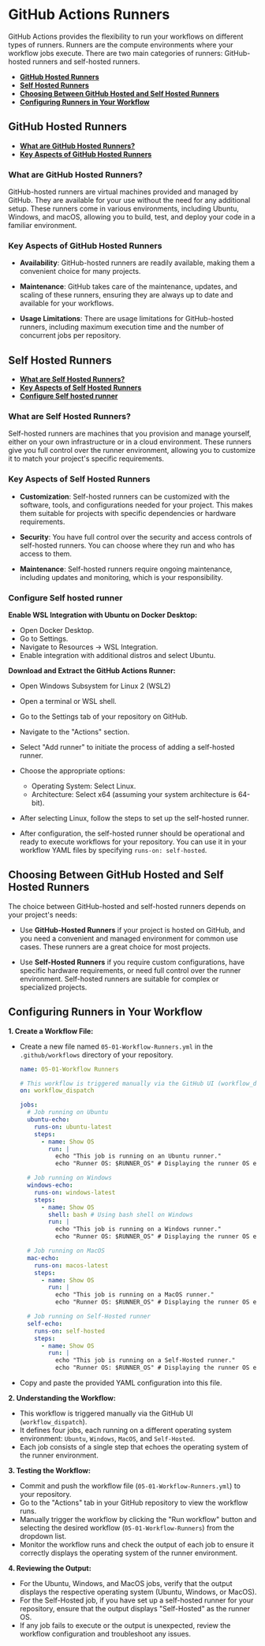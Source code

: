# GitHub Actions Runners

GitHub Actions provides the flexibility to run your workflows on different types of runners. Runners are the compute environments where your workflow jobs execute. There are two main categories of runners: GitHub-hosted runners and self-hosted runners.

* [**GitHub Hosted Runners**](#github-hosted-runners)
* [**Self Hosted Runners**](#self-hosted-runners)
* [**Choosing Between GitHub Hosted and Self Hosted Runners**](#choosing-between-github-hosted-and-self-hosted-runners)
* [**Configuring Runners in Your Workflow**](#configuring-runners-in-your-workflow)

## GitHub Hosted Runners

* [**What are GitHub Hosted Runners?**](#what-are-github-hosted-runners?)
* [**Key Aspects of GitHub Hosted Runners**](#key-aspects-of-github-hosted-runners)

### What are GitHub Hosted Runners?

GitHub-hosted runners are virtual machines provided and managed by GitHub. They are available for your use without the need for any additional setup. These runners come in various environments, including Ubuntu, Windows, and macOS, allowing you to build, test, and deploy your code in a familiar environment.

### Key Aspects of GitHub Hosted Runners

- **Availability**: GitHub-hosted runners are readily available, making them a convenient choice for many projects.

- **Maintenance**: GitHub takes care of the maintenance, updates, and scaling of these runners, ensuring they are always up to date and available for your workflows.

- **Usage Limitations**: There are usage limitations for GitHub-hosted runners, including maximum execution time and the number of concurrent jobs per repository.

## Self Hosted Runners

* [**What are Self Hosted Runners?**](#what-are-self-hosted-runners?)
* [**Key Aspects of Self Hosted Runners**](#key-aspects-of-self-hosted-runners)
* [**Configure Self hosted runner**](#configure-self-hosted-runner)

### What are Self Hosted Runners?

Self-hosted runners are machines that you provision and manage yourself, either on your own infrastructure or in a cloud environment. These runners give you full control over the runner environment, allowing you to customize it to match your project's specific requirements.

### Key Aspects of Self Hosted Runners

- **Customization**: Self-hosted runners can be customized with the software, tools, and configurations needed for your project. This makes them suitable for projects with specific dependencies or hardware requirements.

- **Security**: You have full control over the security and access controls of self-hosted runners. You can choose where they run and who has access to them.

- **Maintenance**: Self-hosted runners require ongoing maintenance, including updates and monitoring, which is your responsibility.

### Configure Self hosted runner

**Enable WSL Integration with Ubuntu on Docker Desktop:**

* Open Docker Desktop.
* Go to Settings.
* Navigate to Resources -> WSL Integration.
* Enable integration with additional distros and select Ubuntu.

**Download and Extract the GitHub Actions Runner:**

* Open Windows Subsystem for Linux 2 (WSL2)
* Open a terminal or WSL shell.
* Go to the Settings tab of your repository on GitHub.
* Navigate to the "Actions" section.
* Select "Add runner" to initiate the process of adding a self-hosted runner.
* Choose the appropriate options:

  * Operating System: Select Linux.
  * Architecture: Select x64 (assuming your system architecture is 64-bit).

* After selecting Linux, follow the steps to set up the self-hosted runner.
* After configuration, the self-hosted runner should be operational and ready to execute workflows for your repository. You can use it in your workflow YAML files by specifying `runs-on: self-hosted`.

## Choosing Between GitHub Hosted and Self Hosted Runners

The choice between GitHub-hosted and self-hosted runners depends on your project's needs:

- Use **GitHub-Hosted Runners** if your project is hosted on GitHub, and you need a convenient and managed environment for common use cases. These runners are a great choice for most projects.

- Use **Self-Hosted Runners** if you require custom configurations, have specific hardware requirements, or need full control over the runner environment. Self-hosted runners are suitable for complex or specialized projects.

## Configuring Runners in Your Workflow

**1. Create a Workflow File:**

* Create a new file named `05-01-Workflow-Runners.yml` in the `.github/workflows` directory of your repository.

  ```yaml
  name: 05-01-Workflow Runners

  # This workflow is triggered manually via the GitHub UI (workflow_dispatch)
  on: workflow_dispatch

  jobs:
    # Job running on Ubuntu
    ubuntu-echo:
      runs-on: ubuntu-latest
      steps:
        - name: Show OS
          run: |
            echo "This job is running on an Ubuntu runner."
            echo "Runner OS: $RUNNER_OS" # Displaying the runner OS environment variable

    # Job running on Windows
    windows-echo:
      runs-on: windows-latest
      steps:
        - name: Show OS
          shell: bash # Using bash shell on Windows
          run: |
            echo "This job is running on a Windows runner."
            echo "Runner OS: $RUNNER_OS" # Displaying the runner OS environment variable

    # Job running on MacOS
    mac-echo:
      runs-on: macos-latest
      steps:
        - name: Show OS
          run: |
            echo "This job is running on a MacOS runner."
            echo "Runner OS: $RUNNER_OS" # Displaying the runner OS environment variable

    # Job running on Self-Hosted runner
    self-echo:
      runs-on: self-hosted
      steps:
        - name: Show OS
          run: |
            echo "This job is running on a Self-Hosted runner."
            echo "Runner OS: $RUNNER_OS" # Displaying the runner OS environment variable
  ```

* Copy and paste the provided YAML configuration into this file.

**2. Understanding the Workflow:**

* This workflow is triggered manually via the GitHub UI (`workflow_dispatch`).
* It defines four jobs, each running on a different operating system environment: `Ubuntu`, `Windows`, `MacOS`, and `Self-Hosted`.
* Each job consists of a single step that echoes the operating system of the runner environment.

**3. Testing the Workflow:**

* Commit and push the workflow file (`05-01-Workflow-Runners.yml`) to your repository.
* Go to the "Actions" tab in your GitHub repository to view the workflow runs.
* Manually trigger the workflow by clicking the "Run workflow" button and selecting the desired workflow (`05-01-Workflow-Runners`) from the dropdown list.
* Monitor the workflow runs and check the output of each job to ensure it correctly displays the operating system of the runner environment.

**4. Reviewing the Output:**

* For the Ubuntu, Windows, and MacOS jobs, verify that the output displays the respective operating system (Ubuntu, Windows, or MacOS).
* For the Self-Hosted job, if you have set up a self-hosted runner for your repository, ensure that the output displays "Self-Hosted" as the runner OS.
* If any job fails to execute or the output is unexpected, review the workflow configuration and troubleshoot any issues.